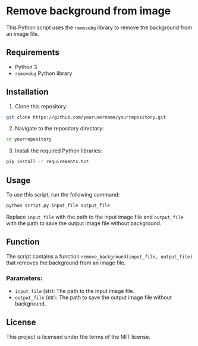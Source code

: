 # Remove background from image

This Python script uses the `removebg` library to remove the background from an image file.

## Requirements

- Python 3
- `removebg` Python library

## Installation

1. Clone this repository:

```bash
git clone https://github.com/yourusername/yourrepository.git
```

2. Navigate to the repository directory:

```bash
cd yourrepository
```

3. Install the required Python libraries:

```bash
pip install -r requirements.txt
```

## Usage

To use this script, run the following command:

```bash
python script.py input_file output_file
```

Replace `input_file` with the path to the input image file and `output_file` with the path to save the output image file without background.

## Function

The script contains a function `remove_background(input_file, output_file)` that removes the background from an image file.

### Parameters:

- `input_file` (str): The path to the input image file.
- `output_file` (str): The path to save the output image file without background.

## License

This project is licensed under the terms of the MIT license.
